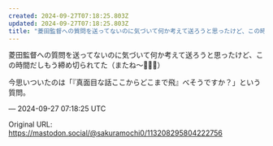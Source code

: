 ```yaml
---
created: 2024-09-27T07:18:25.803Z
updated: 2024-09-27T07:18:25.803Z
title: "菱田監督への質問を送ってないのに気づいて何か考えて送ろうと思ったけど、この時間だしもう締め切られてた（またね～👋🏻🥲）今思いついたのは「『真面目な話ここからどこ[...]"
---
```


<p>菱田監督への質問を送ってないのに気づいて何か考えて送ろうと思ったけど、この時間だしもう締め切られてた（またね～👋🏻🥲）</p><p>今思いついたのは「『真面目な話ここからどこまで飛』べそうですか？」という質問。</p>

&mdash; 2024-09-27 07:18:25 UTC

Original URL: https://mastodon.social/@sakuramochi0/113208295804222756
